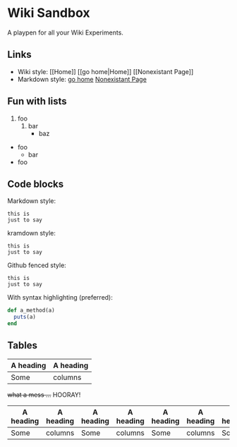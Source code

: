 # Wiki Sandbox

A playpen for all your Wiki Experiments.

## Links

* Wiki style: [[Home]] [[go home|Home]] [[Nonexistant Page]]
* Markdown style: [go home](/Home) [Nonexistant Page](/Nonexistant-Page)

## Fun with lists

1. foo
    1. bar
        * baz

* foo
    * bar
* foo

## Code blocks

Markdown style:

    this is
    just to say

kramdown style:

~~~~~~~~
this is
just to say
~~~~~~~~

Github fenced style:

```
this is
just to say
```

With syntax highlighting (preferred):

```ruby
def a_method(a)
  puts(a)
end
```

## Tables

| A heading | A heading |
| --------- | --------- |
| Some      | columns   |

~~what a mess …~~ HOORAY!

| A heading | A heading | A heading | A heading | A heading | A heading | A heading | A heading |
| --------- | --------- | --------- | --------- | --------- | --------- | --------- | --------- |
| Some      | columns   | Some      | columns   | Some      | columns   | Some      | columns   |
